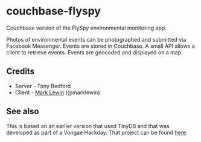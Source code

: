 # couchbase-flyspy

Couchbase version of the FlySpy environmental monitoring app.

Photos of environmental events can be photographed and submitted via Facebook Messenger. Events are stored in Couchbase. A small API allows a client to retrieve events. Events are geocoded and displayed on a map.

## Credits

* Server - Tony Bedford 
* Client - [Mark Lewin](https://github.com/marklewin) (@marklewin)

## See also

This is based on an earlier version that used TinyDB and that was developed as part of a Vongae Hackday. That project can be found [here](https://github.com/nexmo-community/flyspy).

